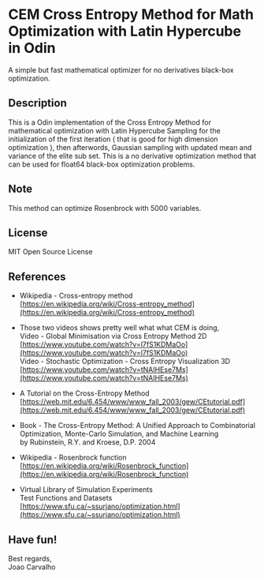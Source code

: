 # CEM Cross Entropy Method for Math Optimization with Latin Hypercube in Odin
A simple but fast mathematical optimizer for no derivatives black-box optimization. 

## Description
This is a Odin implementation of the Cross Entropy Method for mathematical optimization with Latin Hypercube Sampling for the initialization of the first iteration ( that is good for high dimension optimization ), then afterwords, Gaussian sampling with updated mean and variance of the elite sub set. This is a no derivative optimization method that can be used for float64 black-box optimization problems.

## Note
This method can optimize Rosenbrock with 5000 variables.

## License
MIT Open Source License

## References
- Wikipedia - Cross-entropy method <br> 
  [https://en.wikipedia.org/wiki/Cross-entropy_method](https://en.wikipedia.org/wiki/Cross-entropy_method)

- Those two videos shows pretty well what what CEM is doing, <br>
  Video - Global Minimisation via Cross Entropy Method 2D <br>
  [https://www.youtube.com/watch?v=l7fS1KDMaOo](https://www.youtube.com/watch?v=l7fS1KDMaOo) <br>
  Video - Stochastic Optimization - Cross Entropy Visualization 3D <br>
  [https://www.youtube.com/watch?v=tNAIHEse7Ms](https://www.youtube.com/watch?v=tNAIHEse7Ms)

- A Tutorial on the Cross-Entropy Method <br>
  [https://web.mit.edu/6.454/www/www_fall_2003/gew/CEtutorial.pdf](https://web.mit.edu/6.454/www/www_fall_2003/gew/CEtutorial.pdf)

- Book - The Cross-Entropy Method: A Unified Approach to Combinatorial Optimization, Monte-Carlo Simulation, and Machine Learning <br>
  by Rubinstein, R.Y. and Kroese, D.P. 2004

- Wikipedia - Rosenbrock function <br>
  [https://en.wikipedia.org/wiki/Rosenbrock_function](https://en.wikipedia.org/wiki/Rosenbrock_function) 

- Virtual Library of Simulation Experiments <br>
  Test Functions and Datasets <br>
  [https://www.sfu.ca/~ssurjano/optimization.html](https://www.sfu.ca/~ssurjano/optimization.html)

## Have fun!
Best regards, <br>
Joao Carvalho
